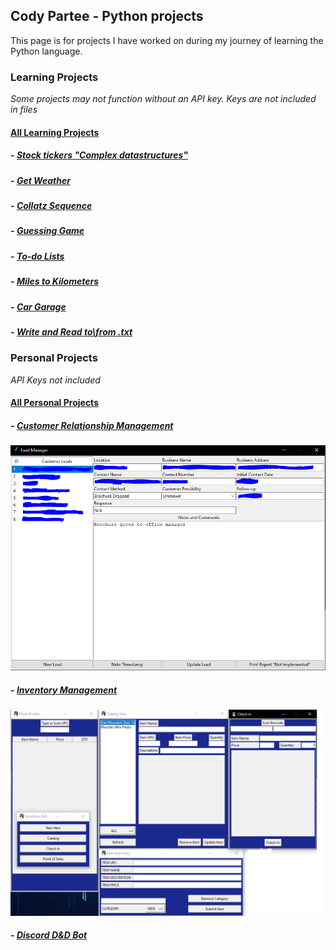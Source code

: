 ## Cody Partee - Python projects

This page is for projects I have worked on during my journey of learning the Python language.

### Learning Projects

_Some projects may not function without an API key. Keys are not included in files_

#### [All Learning Projects](https://github.com/sodo90/Python/tree/main/Simple%20Schoolwork)
##### - [Stock tickers "Complex datastructures"](https://github.com/sodo90/Python/blob/main/Simple%20Schoolwork/stocks.py)
##### - [Get Weather](https://github.com/sodo90/Python/blob/main/Simple%20Schoolwork/WeatherGui.pyw)
##### - [Collatz Sequence](https://github.com/sodo90/Python/blob/main/Simple%20Schoolwork/collatz_cody_partee.py)
##### - [Guessing Game](https://github.com/sodo90/Python/blob/main/Simple%20Schoolwork/guess_my_number_cody_partee.py.py)
##### - [To-do Lists](https://github.com/sodo90/Python/blob/main/Simple%20Schoolwork/making_lists_cody_partee.py)
##### - [Miles to Kilometers](https://github.com/sodo90/Python/blob/main/Simple%20Schoolwork/milestokm.py)
##### - [Car Garage](https://github.com/sodo90/Python/blob/main/Simple%20Schoolwork/garage.py)
##### - [Write and Read to\from .txt](https://github.com/sodo90/Python/blob/main/Simple%20Schoolwork/write_2_txt_edited.py)

### Personal Projects
_API Keys not included_

#### [All Personal Projects](https://github.com/sodo90/Python/tree/main/Personal%20projects)
##### - [Customer Relationship Management](https://github.com/sodo90/Python/tree/main/Personal%20projects/CRM%20-%20tool)
![Image](https://raw.githubusercontent.com/sodo90/Python/main/Personal%20projects/CRM%20-%20tool/Capture.PNG)
##### - [Inventory Management](https://github.com/sodo90/Python/tree/main/Personal%20projects/IMS%20-%20tool)
![Image](https://raw.githubusercontent.com/sodo90/Python/main/Personal%20projects/IMS%20-%20tool/Capture.PNG)
##### - [Discord D&D Bot](https://github.com/sodo90/Python/tree/main/Personal%20projects/Discord%20bot)
